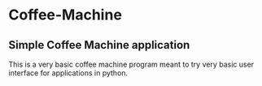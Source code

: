 # Coffee-Machine

## Simple Coffee Machine application

This is a very basic coffee machine program meant to try very basic user interface for applications in python.
